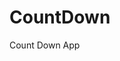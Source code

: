 # CountDown
 Count Down App
      
              
                                                             
                                                                                   
                                                                                     
                                                                           
                                                              
                                          
                       
                   
    
 
   
